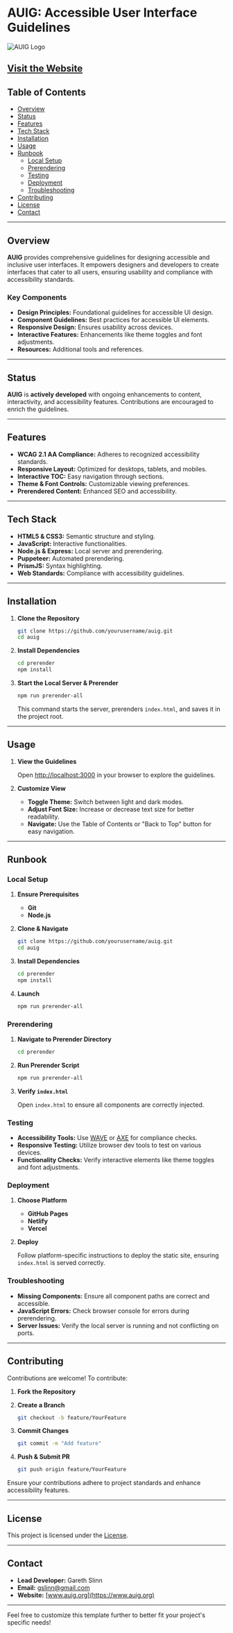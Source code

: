 # AUIG: Accessible User Interface Guidelines

![AUIG Logo](https://raw.githubusercontent.com/garethslinn/auig-project/main/images/auig_light.svg)

## [Visit the Website](https://www.auig.org)

## Table of Contents

- [Overview](#overview)
- [Status](#status)
- [Features](#features)
- [Tech Stack](#tech-stack)
- [Installation](#installation)
- [Usage](#usage)
- [Runbook](#runbook)
   - [Local Setup](#local-setup)
   - [Prerendering](#prerendering)
   - [Testing](#testing)
   - [Deployment](#deployment)
   - [Troubleshooting](#troubleshooting)
- [Contributing](#contributing)
- [License](#license)
- [Contact](#contact)

---

## Overview

**AUIG** provides comprehensive guidelines for designing accessible and inclusive user interfaces. It empowers designers and developers to create interfaces that cater to all users, ensuring usability and compliance with accessibility standards.

### Key Components

- **Design Principles:** Foundational guidelines for accessible UI design.
- **Component Guidelines:** Best practices for accessible UI elements.
- **Responsive Design:** Ensures usability across devices.
- **Interactive Features:** Enhancements like theme toggles and font adjustments.
- **Resources:** Additional tools and references.

---

## Status

**AUIG** is **actively developed** with ongoing enhancements to content, interactivity, and accessibility features. Contributions are encouraged to enrich the guidelines.

---

## Features

- **WCAG 2.1 AA Compliance:** Adheres to recognized accessibility standards.
- **Responsive Layout:** Optimized for desktops, tablets, and mobiles.
- **Interactive TOC:** Easy navigation through sections.
- **Theme & Font Controls:** Customizable viewing preferences.
- **Prerendered Content:** Enhanced SEO and accessibility.

---

## Tech Stack

- **HTML5 & CSS3:** Semantic structure and styling.
- **JavaScript:** Interactive functionalities.
- **Node.js & Express:** Local server and prerendering.
- **Puppeteer:** Automated prerendering.
- **PrismJS:** Syntax highlighting.
- **Web Standards:** Compliance with accessibility guidelines.

---

## Installation

1. **Clone the Repository**

   ```bash
   git clone https://github.com/yourusername/auig.git
   cd auig
   ```

2. **Install Dependencies**

   ```bash
   cd prerender
   npm install
   ```

3. **Start the Local Server & Prerender**

   ```bash
   npm run prerender-all
   ```

   This command starts the server, prerenders `index.html`, and saves it in the project root.

---

## Usage

1. **View the Guidelines**

   Open [http://localhost:3000](http://localhost:3000) in your browser to explore the guidelines.

2. **Customize View**

   - **Toggle Theme:** Switch between light and dark modes.
   - **Adjust Font Size:** Increase or decrease text size for better readability.
   - **Navigate:** Use the Table of Contents or "Back to Top" button for easy navigation.

---

## Runbook

### Local Setup

1. **Ensure Prerequisites**

   - **Git**
   - **Node.js**

2. **Clone & Navigate**

   ```bash
   git clone https://github.com/yourusername/auig.git
   cd auig
   ```

3. **Install Dependencies**

   ```bash
   cd prerender
   npm install
   ```

4. **Launch**

   ```bash
   npm run prerender-all
   ```

### Prerendering

1. **Navigate to Prerender Directory**

   ```bash
   cd prerender
   ```

2. **Run Prerender Script**

   ```bash
   npm run prerender-all
   ```

3. **Verify `index.html`**

   Open `index.html` to ensure all components are correctly injected.

### Testing

- **Accessibility Tools:** Use [WAVE](https://wave.webaim.org/) or [AXE](https://www.deque.com/axe/) for compliance checks.
- **Responsive Testing:** Utilize browser dev tools to test on various devices.
- **Functionality Checks:** Verify interactive elements like theme toggles and font adjustments.

### Deployment

1. **Choose Platform**

   - **GitHub Pages**
   - **Netlify**
   - **Vercel**

2. **Deploy**

   Follow platform-specific instructions to deploy the static site, ensuring `index.html` is served correctly.

### Troubleshooting

- **Missing Components:** Ensure all component paths are correct and accessible.
- **JavaScript Errors:** Check browser console for errors during prerendering.
- **Server Issues:** Verify the local server is running and not conflicting on ports.

---

## Contributing

Contributions are welcome! To contribute:

1. **Fork the Repository**
2. **Create a Branch**

   ```bash
   git checkout -b feature/YourFeature
   ```

3. **Commit Changes**

   ```bash
   git commit -m "Add feature"
   ```

4. **Push & Submit PR**

   ```bash
   git push origin feature/YourFeature
   ```

Ensure your contributions adhere to project standards and enhance accessibility features.

---

## License

This project is licensed under the [License](LICENSE.md).

---

## Contact

- **Lead Developer:** Gareth Slinn
- **Email:** [gslinn@gmail.com](mailto:gslinn@gmail.com)
- **Website:** [www.auig.org](https://www.auig.org)

---

Feel free to customize this template further to better fit your project's specific needs!